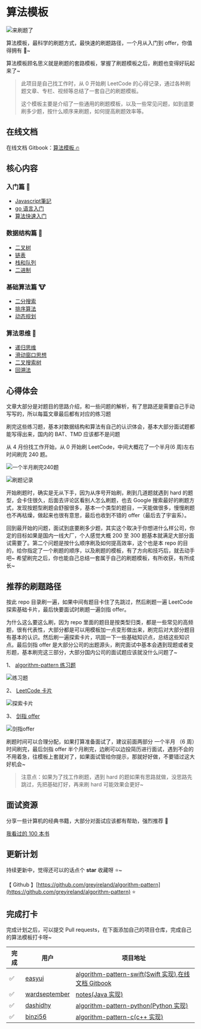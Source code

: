 # 算法模板

![来刷题了](https://img.fuiboom.com/img/title.png)

算法模板，最科学的刷题方式，最快速的刷题路径，一个月从入门到 offer，你值得拥有 🐶~

算法模板顾名思义就是刷题的套路模板，掌握了刷题模板之后，刷题也变得好玩起来了~

> 此项目是自己找工作时，从 0 开始刷 LeetCode 的心得记录，通过各种刷题文章、专栏、视频等总结了一套自己的刷题模板。
>
> 这个模板主要是介绍了一些通用的刷题模板，以及一些常见问题，如到底要刷多少题，按什么顺序来刷题，如何提高刷题效率等。

## 在线文档

在线文档 Gitbook：[算法模板 🔥](https://greyireland.gitbook.io/algorithm-pattern/)

## 核心内容

### 入门篇 🐶

- [Javascript筆記](./javascript/JavaScript筆記.md)
- [go 语言入门](./introduction/golang.md)
- [算法快速入门](./introduction/quickstart.md)

### 数据结构篇 🐰

- [二叉树](./data_structure/binary_tree.md)
- [链表](./data_structure/linked_list.md)
- [栈和队列](./data_structure/stack_queue.md)
- [二进制](./data_structure/binary_op.md)

### 基础算法篇 🐮

- [二分搜索](./basic_algorithm/binary_search.md)
- [排序算法](./basic_algorithm/sort.md)
- [动态规划](./basic_algorithm/dp.md)

### 算法思维 🦁

- [递归思维](./advanced_algorithm/recursion.md)
- [滑动窗口思想](./advanced_algorithm/slide_window.md)
- [二叉搜索树](./advanced_algorithm/binary_search_tree.md)
- [回溯法](./advanced_algorithm/backtrack.md)

## 心得体会

文章大部分是对题目的思路介绍，和一些问题的解析，有了思路还是需要自己手动写写的，所以每篇文章最后都有对应的练习题

刷完这些练习题，基本对数据结构和算法有自己的认识体会，基本大部分面试题都能写得出来，国内的 BAT、TMD 应该都不是问题

从 4 月份找工作开始，从 0 开始刷 LeetCode，中间大概花了一个半月(6 周)左右时间刷完 240 题。

![一个半月刷完240题](https://img.fuiboom.com/img/leetcode_time.png)

![刷题记录](https://img.fuiboom.com/img/leetcode_record.png)

开始刷题时，确实是无从下手，因为从序号开始刷，刷到几道题就遇到 hard 的题型，会卡住很久，后面去评论区看别人怎么刷题，也去 Google 搜索最好的刷题方式，发现按题型刷题会舒服很多，基本一个类型的题目，一天能做很多，慢慢刷题也不再枯燥，做起来也很有意思，最后也收到不错的 offer（最后去了宇宙系）。

回到最开始的问题，面试到底要刷多少题，其实这个取决于你想进什么样公司，你定的目标如果是国内一线大厂，个人感觉大概 200 至 300 题基本就满足大部分面试需要了。第二个问题是按什么顺序刷及如何提高效率，这个也是本 repo 的目的，给你指定了一个刷题的顺序，以及刷题的模板，有了方向和技巧后，就去动手吧~ 希望刷完之后，你也能自己总结一套属于自己的刷题模板，有所收获，有所成长~

## 推荐的刷题路径

按此 repo 目录刷一遍，如果中间有题目卡住了先跳过，然后刷题一遍 LeetCode 探索基础卡片，最后快要面试时刷题一遍剑指 offer。

为什么这么要这么刷，因为 repo 里面的题目是按类型归类，都是一些常见的高频题，很有代表性，大部分都是可以用模板加一点变形做出来，刷完后对大部分题目有基本的认识。然后刷一遍探索卡片，巩固一下一些基础知识点，总结这些知识点。最后剑指 offer 是大部分公司的出题源头，刷完面试中基本会遇到现题或者变形题，基本刷完这三部分，大部分国内公司的面试题应该就没什么问题了~

1、 [algorithm-pattern 练习题](https://greyireland.gitbook.io/algorithm-pattern/)

![练习题](https://img.fuiboom.com/img/repo_practice.png)

2、 [LeetCode 卡片](https://leetcode-cn.com/explore/)

![探索卡片](https://img.fuiboom.com/img/leetcode_explore.png)

3、 [剑指 offer](https://leetcode-cn.com/problemset/lcof/)

![剑指offer](https://img.fuiboom.com/img/leetcode_jzoffer.png)

刷题时间可以合理分配，如果打算准备面试了，建议前面两部分 一个半月 （6 周）时间刷完，最后剑指 offer 半个月刷完，边刷可以边投简历进行面试，遇到不会的不用着急，往模板上套就对了，如果面试管给你提示，那就好好做，不要错过这大好机会~

> 注意点：如果为了找工作刷题，遇到 hard 的题如果有思路就做，没思路先跳过，先把基础打好，再来刷 hard 可能效果会更好~

## 面试资源

分享一些计算机的经典书籍，大部分对面试应该都有帮助，强烈推荐 🌝

[我看过的 100 本书](https://github.com/greyireland/awesome-programming-books-1)

## 更新计划

持续更新中，觉得还可以的话点个 **star** 收藏呀 ⭐️~

【 Github 】[https://github.com/greyireland/algorithm-pattern](https://github.com/greyireland/algorithm-pattern) ⭐️

## 完成打卡

完成计划之后，可以提交 Pull requests，在下面添加自己的项目仓库，完成自己的算法模板打卡呀~

| 完成 | 用户                                              | 项目地址                                                                                                                                                     |
| ---- | ------------------------------------------------- | ------------------------------------------------------------------------------------------------------------------------------------------------------------ |
| ✅    | [easyui](https://github.com/easyui/)              | [algorithm-pattern-swift(Swift 实现)](https://github.com/easyui/algorithm-pattern-swift),[在线文档 Gitbook](https://zyj.gitbook.io/algorithm-pattern-swift/) |
| ✅    | [wardseptember](https://github.com/wardseptember) | [notes(Java 实现)](https://github.com/wardseptember/notes)                                                                                                   |
| ✅    | [dashidhy](https://github.com/dashidhy)           | [algorithm-pattern-python(Python 实现)](https://github.com/dashidhy/algorithm-pattern-python)                                                                |
| ✅    | [binzi56](https://github.com/binzi56)             | [algorithm-pattern-c(c++ 实现)](https://github.com/binzi56/algorithm-pattern-c)                                                                              |
